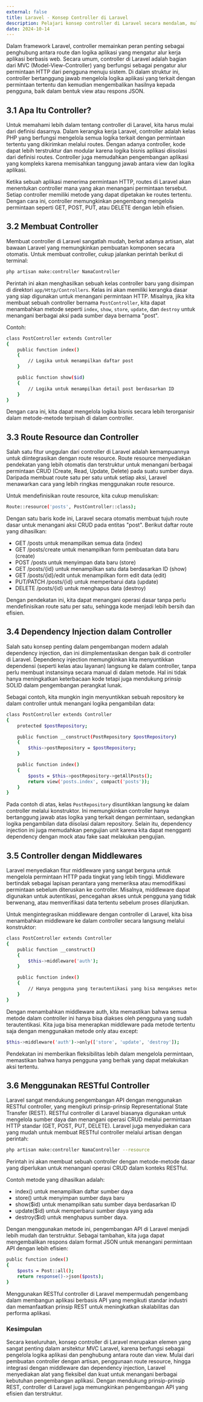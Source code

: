 ```yaml
---
external: false
title: Laravel - Konsep Controller di Laravel
description: Pelajari konsep controller di Laravel secara mendalam, mulai dari pembuatan controller, penggunaan route resource, dependency injection, middleware, hingga penerapan RESTful controller untuk pengembangan aplikasi dan API yang efisien dan terstruktur.
date: 2024-10-14
---
```


Dalam framework Laravel, controller memainkan peran penting sebagai penghubung antara route dan logika aplikasi yang mengatur alur kerja aplikasi berbasis web. Secara umum, controller di Laravel adalah bagian dari MVC (Model-View-Controller) yang berfungsi sebagai pengatur alur permintaan HTTP dari pengguna menuju sistem. Di dalam struktur ini, controller bertanggung jawab mengelola logika aplikasi yang terkait dengan permintaan tertentu dan kemudian mengembalikan hasilnya kepada pengguna, baik dalam bentuk view atau respons JSON.

## 3.1 Apa Itu Controller?

Untuk memahami lebih dalam tentang controller di Laravel, kita harus mulai dari definisi dasarnya. Dalam kerangka kerja Laravel, controller adalah kelas PHP yang berfungsi mengelola semua logika terkait dengan permintaan tertentu yang dikirimkan melalui routes. Dengan adanya controller, kode dapat lebih terstruktur dan modular karena logika bisnis aplikasi diisolasi dari definisi routes. Controller juga memudahkan pengembangan aplikasi yang kompleks karena memisahkan tanggung jawab antara view dan logika aplikasi.

Ketika sebuah aplikasi menerima permintaan HTTP, routes di Laravel akan menentukan controller mana yang akan menangani permintaan tersebut. Setiap controller memiliki metode yang dapat dipetakan ke routes tertentu. Dengan cara ini, controller memungkinkan pengembang mengelola permintaan seperti GET, POST, PUT, atau DELETE dengan lebih efisien.

## 3.2 Membuat Controller

Membuat controller di Laravel sangatlah mudah, berkat adanya artisan, alat bawaan Laravel yang memungkinkan pembuatan komponen secara otomatis. Untuk membuat controller, cukup jalankan perintah berikut di terminal:

```bash
php artisan make:controller NamaController
```

Perintah ini akan menghasilkan sebuah kelas controller baru yang disimpan di direktori ``app/Http/Controllers``. Kelas ini akan memiliki kerangka dasar yang siap digunakan untuk menangani permintaan HTTP. Misalnya, jika kita membuat sebuah controller bernama ``PostController``, kita dapat menambahkan metode seperti ``index``, ``show``, ``store``, ``update``, dan ``destroy`` untuk menangani berbagai aksi pada sumber daya bernama "post".

Contoh:

```bash
class PostController extends Controller
{
    public function index()
    {
        // Logika untuk menampilkan daftar post
    }

    public function show($id)
    {
        // Logika untuk menampilkan detail post berdasarkan ID
    }
}
```

Dengan cara ini, kita dapat mengelola logika bisnis secara lebih terorganisir dalam metode-metode terpisah di dalam controller.

## 3.3 Route Resource dan Controller

Salah satu fitur unggulan dari controller di Laravel adalah kemampuannya untuk diintegrasikan dengan route resource. Route resource menyediakan pendekatan yang lebih otomatis dan terstruktur untuk menangani berbagai permintaan CRUD (Create, Read, Update, Delete) pada suatu sumber daya. Daripada membuat route satu per satu untuk setiap aksi, Laravel menawarkan cara yang lebih ringkas menggunakan route resource.

Untuk mendefinisikan route resource, kita cukup menuliskan:

```bash
Route::resource('posts', PostController::class);
```

Dengan satu baris kode ini, Laravel secara otomatis membuat tujuh route dasar untuk menangani aksi CRUD pada entitas "post". Berikut daftar route yang dihasilkan:

- GET /posts untuk menampilkan semua data (index)
- GET /posts/create untuk menampilkan form pembuatan data baru (create)
- POST /posts untuk menyimpan data baru (store)
- GET /posts/{id} untuk menampilkan satu data berdasarkan ID (show)
- GET /posts/{id}/edit untuk menampilkan form edit data (edit)
- PUT/PATCH /posts/{id} untuk memperbarui data (update)
- DELETE /posts/{id} untuk menghapus data (destroy)

Dengan pendekatan ini, kita dapat menangani operasi dasar tanpa perlu mendefinisikan route satu per satu, sehingga kode menjadi lebih bersih dan efisien.


## 3.4 Dependency Injection dalam Controller

Salah satu konsep penting dalam pengembangan modern adalah dependency injection, dan ini diimplementasikan dengan baik di controller di Laravel. Dependency injection memungkinkan kita menyuntikkan dependensi (seperti kelas atau layanan) langsung ke dalam controller, tanpa perlu membuat instansinya secara manual di dalam metode. Hal ini tidak hanya meningkatkan keterbacaan kode tetapi juga mendukung prinsip SOLID dalam pengembangan perangkat lunak.

Sebagai contoh, kita mungkin ingin menyuntikkan sebuah repository ke dalam controller untuk menangani logika pengambilan data:

```bash
class PostController extends Controller
{
    protected $postRepository;

    public function __construct(PostRepository $postRepository)
    {
        $this->postRepository = $postRepository;
    }

    public function index()
    {
        $posts = $this->postRepository->getAllPosts();
        return view('posts.index', compact('posts'));
    }
}
```

Pada contoh di atas, kelas ``PostRepository`` disuntikkan langsung ke dalam controller melalui konstruktor. Ini memungkinkan controller hanya bertanggung jawab atas logika yang terkait dengan permintaan, sedangkan logika pengambilan data diisolasi dalam repository. Selain itu, dependency injection ini juga memudahkan pengujian unit karena kita dapat mengganti dependency dengan mock atau fake saat melakukan pengujian.

## 3.5 Controller dengan Middlewares

Laravel menyediakan fitur middleware yang sangat berguna untuk mengelola permintaan HTTP pada tingkat yang lebih tinggi. Middleware bertindak sebagai lapisan perantara yang memeriksa atau memodifikasi permintaan sebelum diteruskan ke controller. Misalnya, middleware dapat digunakan untuk autentikasi, pencegahan akses untuk pengguna yang tidak berwenang, atau memverifikasi data tertentu sebelum proses dilanjutkan.

Untuk mengintegrasikan middleware dengan controller di Laravel, kita bisa menambahkan middleware ke dalam controller secara langsung melalui konstruktor:

```bash
class PostController extends Controller
{
    public function __construct()
    {
        $this->middleware('auth');
    }

    public function index()
    {
        // Hanya pengguna yang terautentikasi yang bisa mengakses metode ini
    }
}
```

Dengan menambahkan middleware auth, kita memastikan bahwa semua metode dalam controller ini hanya bisa diakses oleh pengguna yang sudah terautentikasi. Kita juga bisa menerapkan middleware pada metode tertentu saja dengan menggunakan metode only atau except:

```bash
$this->middleware('auth')->only(['store', 'update', 'destroy']);
```

Pendekatan ini memberikan fleksibilitas lebih dalam mengelola permintaan, memastikan bahwa hanya pengguna yang berhak yang dapat melakukan aksi tertentu.

## 3.6 Menggunakan RESTful Controller

Laravel sangat mendukung pengembangan API dengan menggunakan RESTful controller, yang mengikuti prinsip-prinsip Representational State Transfer (REST). RESTful controller di Laravel biasanya digunakan untuk mengelola sumber daya dan menangani operasi CRUD melalui permintaan HTTP standar (GET, POST, PUT, DELETE). Laravel juga menyediakan cara yang mudah untuk membuat RESTful controller melalui artisan dengan perintah:

```bash
php artisan make:controller NamaController --resource
```

Perintah ini akan membuat sebuah controller dengan metode-metode dasar yang diperlukan untuk menangani operasi CRUD dalam konteks RESTful.

Contoh metode yang dihasilkan adalah:

- index() untuk menampilkan daftar sumber daya
- store() untuk menyimpan sumber daya baru
- show($id) untuk menampilkan satu sumber daya berdasarkan ID
- update($id) untuk memperbarui sumber daya yang ada
- destroy($id) untuk menghapus sumber daya.

Dengan menggunakan metode ini, pengembangan API di Laravel menjadi lebih mudah dan terstruktur. Sebagai tambahan, kita juga dapat mengembalikan respons dalam format JSON untuk menangani permintaan API dengan lebih efisien:

```bash
public function index()
{
    $posts = Post::all();
    return response()->json($posts);
}
```

Menggunakan RESTful controller di Laravel mempermudah pengembang dalam membangun aplikasi berbasis API yang mengikuti standar industri dan memanfaatkan prinsip REST untuk meningkatkan skalabilitas dan performa aplikasi.

### Kesimpulan

Secara keseluruhan, konsep controller di Laravel merupakan elemen yang sangat penting dalam arsitektur MVC Laravel, karena berfungsi sebagai pengelola logika aplikasi dan penghubung antara route dan view. Mulai dari pembuatan controller dengan artisan, penggunaan route resource, hingga integrasi dengan middleware dan dependency injection, Laravel menyediakan alat yang fleksibel dan kuat untuk menangani berbagai kebutuhan pengembangan aplikasi. Dengan mendukung prinsip-prinsip REST, controller di Laravel juga memungkinkan pengembangan API yang efisien dan terstruktur.

